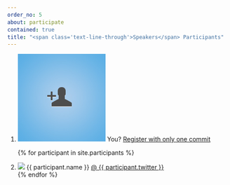 ```yaml
---
order_no: 5
about: participate
contained: true
title: "<span class='text-line-through'>Speakers</span> Participants"
---
```

<ol class="participants-list">
  <li>
    <a href="https://github.com/rinkkasatiainen/codefreeze.fi#readme" class="toggle-git-help"><img src="images/user-add.jpg"/></a>
    <span class="name">You?</span>
    <a href="https://github.com/rinkkasatiainen/codefreeze.fi#readme" class="toggle-git-help">Register with only one commit</a>
  </li>

{% for participant in site.participants  %}	
  <li>
    <img src="{{ participant.image }}" />
    <span class="name">{{ participant.name }}</span>
    <a href="">@ {{ participant.twitter }}</a>
  </li>
{% endfor %}
</ol>
